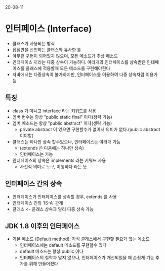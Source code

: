 20-08-11
# 인터페이스 (Interface)
* 클래스가 사용되는 방식
* 접점만을 선언하는 클래스와 유사한 틀
* 아무런 구현이 되어있지 않으며, 모든 메소드가 추상 메소드
* 인터페이스 끼리는 다중 상속이 가능하다. 여러개의 인터페이스를 상속받은 인테페이스를 클래스에 적용할때 모든 메소드를 구현해야한다
* 자바에서는 다중상속이 불가하지만, 인터페이스를 이용하여 다중 상속처럼 이용가능 

## 특징
* class 가 아니고 interface 라는 키워드를 사용
* 멤버 변수는 항상 "public static final" 이다(생략 가능)
* 멤버 메소드는 항상 "public abstract" 이다(생략 가능)
    * private abstract 이 있으면 구현할수가 없어서 의미가 없다.(public abstract 이야함)
* 클래스는 하나만 상속 할수있으나, 인터페이스는 여러개 가능
    * (extends 쓴 다음에는 하나만 상속)
    * 인터페이스는 가능 
* 인터페이스의 상속은 implements 라는 키워드 사용
    * 사전적 의미로 도구, 이행하다 라는 뜻 

## 인터페이스 간의 상속
* 인터페이스가 인터페이스를 상속할 경우, extends 를 사용
* 인터페이스 간의 'IS-A' 관계
* 클래스 <- 클래스 상속과 달리 다중 상속 가능 
    
## JDK 1.8 이후의 인터페이스
* 기본 메소드 (Default method): 자식 클래스에서 구현할 필요가 없는 메소드 
    * 인터페이스에는 default 메소드를 구현할수 있다
    * default 메소드는 항상 public 이다
    * 인터페이스의 철학과 맞지 않으나, 인터페이스가 개선되었을 때 손쉽게 기능 추가를 위해 만들어졌다
    